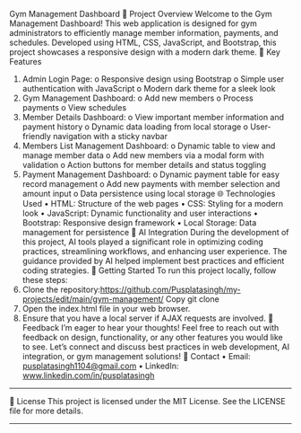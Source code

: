 Gym Management Dashboard
🚀 Project Overview
Welcome to the Gym Management Dashboard! This web application is designed for gym administrators to efficiently manage member information, payments, and schedules. Developed using HTML, CSS, JavaScript, and Bootstrap, this project showcases a responsive design with a modern dark theme. 
🔑 Key Features
1.	Admin Login Page:
o	Responsive design using Bootstrap
o	Simple user authentication with JavaScript
o	Modern dark theme for a sleek look
2.	Gym Management Dashboard:
o	Add new members
o	Process payments
o	View schedules
3.	Member Details Dashboard:
o	View important member information and payment history
o	Dynamic data loading from local storage
o	User-friendly navigation with a sticky navbar
4.	Members List Management Dashboard:
o	Dynamic table to view and manage member data
o	Add new members via a modal form with validation
o	Action buttons for member details and status toggling
5.	Payment Management Dashboard:
o	Dynamic payment table for easy record management
o	Add new payments with member selection and amount input
o	Data persistence using local storage
🌐 Technologies Used
•	HTML: Structure of the web pages
•	CSS: Styling for a modern look
•	JavaScript: Dynamic functionality and user interactions
•	Bootstrap: Responsive design framework
•	Local Storage: Data management for persistence
🤖 AI Integration
During the development of this project, AI tools played a significant role in optimizing coding practices, streamlining workflows, and enhancing user experience. The guidance provided by AI helped implement best practices and efficient coding strategies.
📖 Getting Started
To run this project locally, follow these steps:
1.	Clone the repository:https://github.com/Pusplatasingh/my-projects/edit/main/gym-management/
Copy git clone 
2.	Open the index.html file in your web browser.
3.	Ensure that you have a local server if AJAX requests are involved.
💬 Feedback
I’m eager to hear your thoughts! Feel free to reach out with feedback on design, functionality, or any other features you would like to see. Let’s connect and discuss best practices in web development, AI integration, or gym management solutions!
📧 Contact
•	Email: pusplatasingh1104@gmail.com 
•	LinkedIn: www.linkedin.com/in/pusplatasingh 
________________________________________
📜 License
This project is licensed under the MIT License. See the LICENSE file for more details.
________________________________________
